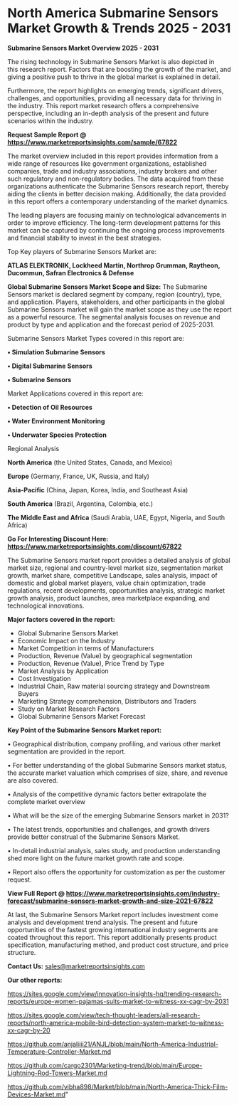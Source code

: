  # North America Submarine Sensors Market Growth & Trends 2025 - 2031

<Strong> Submarine Sensors Market Overview 2025 - 2031</strong>

The rising technology in Submarine Sensors Market is also depicted in this research report. Factors that are boosting the growth of the market, and giving a positive push to thrive in the global market is explained in detail.

Furthermore, the report highlights on emerging trends, significant drivers, challenges, and opportunities, providing all necessary data for thriving in the industry. This report market research offers a comprehensive perspective, including an in-depth analysis of the present and future scenarios within the industry.

<strong>Request Sample Report @ <a href=https://www.marketreportsinsights.com/sample/67822>https://www.marketreportsinsights.com/sample/67822</a></strong>

The market overview included in this report provides information from a wide range of resources like government organizations, established companies, trade and industry associations, industry brokers and other such regulatory and non-regulatory bodies. The data acquired from these organizations authenticate the Submarine Sensors research report, thereby aiding the clients in better decision making. Additionally, the data provided in this report offers a contemporary understanding of the market dynamics.

The leading players are focusing mainly on technological advancements in order to improve efficiency. The long-term development patterns for this market can be captured by continuing the ongoing process improvements and financial stability to invest in the best strategies.

Top Key players of Submarine Sensors Market are:

<strong>ATLAS ELEKTRONIK, Lockheed Martin, Northrop Grumman, Raytheon, Ducommun, Safran Electronics & Defense</strong>

<strong><b>Global Submarine Sensors Market Scope and Size:</b></strong>
The Submarine Sensors market is declared segment by company, region (country), type, and application. Players, stakeholders, and other participants in the global Submarine Sensors market will gain the market scope as they use the report as a powerful resource. The segmental analysis focuses on revenue and product by type and application and the forecast period of 2025-2031.

Submarine Sensors Market Types covered in this report are:

<strong>• Simulation Submarine Sensors

• Digital Submarine Sensors

• Submarine Sensors</strong>

Market Applications covered in this report are:

<strong>• Detection of Oil Resources

• Water Environment Monitoring

• Underwater Species Protection</strong> 

Regional Analysis

<strong>North America</strong> (the United States, Canada, and Mexico)

<strong>Europe</strong> (Germany, France, UK, Russia, and Italy)

<strong>Asia-Pacific</strong> (China, Japan, Korea, India, and Southeast Asia)

<strong>South America</strong> (Brazil, Argentina, Colombia, etc.)

<strong>The Middle East and Africa</strong> (Saudi Arabia, UAE, Egypt, Nigeria, and South Africa)

<strong>Go For Interesting Discount Here: <a href=https://www.marketreportsinsights.com/discount/67822>https://www.marketreportsinsights.com/discount/67822</a></strong>

The Submarine Sensors market report provides a detailed analysis of global market size, regional and country-level market size, segmentation market growth, market share, competitive Landscape, sales analysis, impact of domestic and global market players, value chain optimization, trade regulations, recent developments, opportunities analysis, strategic market growth analysis, product launches, area marketplace expanding, and technological innovations.

<strong><b>Major factors covered in the report:</b></strong>
<ul>
  <li>Global Submarine Sensors Market </li>
  <li>Economic Impact on the Industry</li>
  <li>Market Competition in terms of Manufacturers</li>
  <li>Production, Revenue (Value) by geographical segmentation</li>
  <li>Production, Revenue (Value), Price Trend by Type</li>
  <li>Market Analysis by Application</li>
  <li>Cost Investigation</li>
  <li>Industrial Chain, Raw material sourcing strategy and Downstream Buyers</li>
  <li>Marketing Strategy comprehension, Distributors and Traders</li>
  <li>Study on Market Research Factors</li>
  <li>Global Submarine Sensors Market Forecast</li>
</ul>

<strong><b>Key Point of the Submarine Sensors Market report:</b></strong>

• Geographical distribution, company profiling, and various other market segmentation are provided in the report.

• For better understanding of the global Submarine Sensors market status, the accurate market valuation which comprises of size, share, and revenue are also covered.

• Analysis of the competitive dynamic factors better extrapolate the complete market overview

• What will be the size of the emerging Submarine Sensors market in 2031?

• The latest trends, opportunities and challenges, and growth drivers provide better construal of the Submarine Sensors Market.

• In-detail industrial analysis, sales study, and production understanding shed more light on the future market growth rate and scope.

• Report also offers the opportunity for customization as per the customer request.

<strong><b>View Full Report @ <a href=https://www.marketreportsinsights.com/industry-forecast/submarine-sensors-market-growth-and-size-2021-67822>https://www.marketreportsinsights.com/industry-forecast/submarine-sensors-market-growth-and-size-2021-67822</a></b></strong>


At last, the Submarine Sensors Market report includes investment come analysis and development trend analysis. The present and future opportunities of the fastest growing international industry segments are coated throughout this report. This report additionally presents product specification, manufacturing method, and product cost structure, and price structure.

<strong>Contact Us:</strong>
sales@marketreportsinsights.com

<strong>Our other reports:</strong>

<a href=https://sites.google.com/view/innovation-insights-hq/trending-research-reports/europe-women-pajamas-suits-market-to-witness-xx-cagr-by-2031>https://sites.google.com/view/innovation-insights-hq/trending-research-reports/europe-women-pajamas-suits-market-to-witness-xx-cagr-by-2031</a>

<a href=https://sites.google.com/view/tech-thought-leaders/all-research-reports/north-america-mobile-bird-detection-system-market-to-witness-xx-cagr-by-20>https://sites.google.com/view/tech-thought-leaders/all-research-reports/north-america-mobile-bird-detection-system-market-to-witness-xx-cagr-by-20</a>

<a href=https://github.com/anjaliiii21/ANJL/blob/main/North-America-Industrial-Temperature-Controller-Market.md>https://github.com/anjaliiii21/ANJL/blob/main/North-America-Industrial-Temperature-Controller-Market.md</a>

<a href=https://github.com/cargo2301/Marketing-trend/blob/main/Europe-Lightning-Rod-Towers-Market.md>https://github.com/cargo2301/Marketing-trend/blob/main/Europe-Lightning-Rod-Towers-Market.md</a>

<a href=https://github.com/vibha898/Market/blob/main/North-America-Thick-Film-Devices-Market.md>https://github.com/vibha898/Market/blob/main/North-America-Thick-Film-Devices-Market.md</a>"
